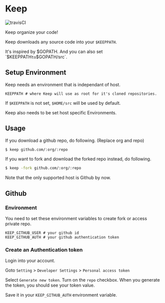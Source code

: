 # Keep

![travisCI](https://secure.travis-ci.org/lazypic/keep.svg)

Keep organize your code!

Keep downloads any source code into your `$KEEPPATH`.

It's inspired by $GOPATH. And you can also set `$KEEPPATH` to `$GOPATH/src`.

## Setup Environment

Keep needs an environment that is independant of host.

```
KEEPPATH # where Keep will use as root for it's cloned repositories.
```

If `$KEEPPATH` is not set, `$HOME/src` will be used by default.

Keep also needs to be set host specific Environments.

## Usage

If you download a github repo, do following.
(Replace org and repo)

```bash
$ keep github.com/:org/:repo
```

If you want to fork and download the forked repo instead, do following.

```bash
$ keep -fork github.com/:org/:repo
```

Note that the only supported host is Github by now.

## Github

### Environment

You need to set these environment variables to create fork or access private repo.

```
KEEP_GITHUB_USER # your github id
KEEP_GITHUB_AUTH # your github authentication token
```

### Create an Authentication token

Login into your account.

Goto `Setting` > `Developer Settings` > `Personal access token`

Select `Generate new token`. Turn on the `repo` checkbox.
When you generate the token, you should see your token value.

Save it in your `KEEP_GITHUB_AUTH` environment variable.


